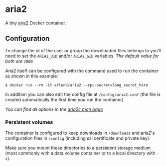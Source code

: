 aria2
=====

A tiny [aria2](https://aria2.github.io) Docker container.

## Configuration

To change the id of the user or group the downloaded files belongs to you'll
need to set the `ARIA2_UID` and/or `ARIA2_GID` variables. *The default value for
both are `1000`.*

Aria2 itself can be configured with the command used to run the container as
shown in this example:

```
$ docker run --rm -it erlend/aria2 --rpc-secret=long_secret_here
```

In addition you can also edit the config file at `/config/aria2.conf` (the file
is created automatically the first time you run the container).

*You can find all options in the [aria2c man
page](https://aria2.github.io/manual/en/html/aria2c.html)*

### Persistent volumes

The container is configured to keep downloads in `/downloads` and aria2's
configuration files in `/config` (including ssl certificate and private key).

Make sure you mount these directories to a persistent storage medium (most
commonly with a data volume container or to a local directory with `-v`).
